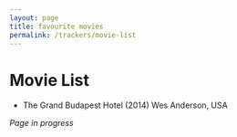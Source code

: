 ```yaml
---
layout: page
title: favourite movies
permalink: /trackers/movie-list
---
```


<h1>Movie List</h1>

- The Grand Budapest Hotel (2014) Wes Anderson, USA


<i>Page in progress</i>

<style>
  .wrapper {
    max-width: 58em;
  }
</style>